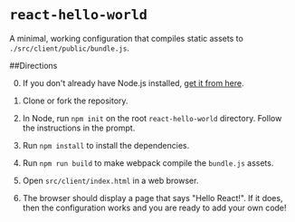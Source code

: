 # `react-hello-world`

A minimal, working configuration that compiles static assets to `./src/client/public/bundle.js`.

##Directions

0. If you don't already have Node.js installed, [get it from here](https://nodejs.org/en/).

1. Clone or fork the repository.

2. In Node, run `npm init` on the root `react-hello-world` directory. Follow the instructions in the prompt.

3. Run `npm install` to install the dependencies.

4. Run `npm run build` to make webpack compile the `bundle.js` assets.

5. Open `src/client/index.html` in a web browser.

6. The browser should display a page that says "Hello React!". If it does, then the configuration works and you are ready to add your own code!
